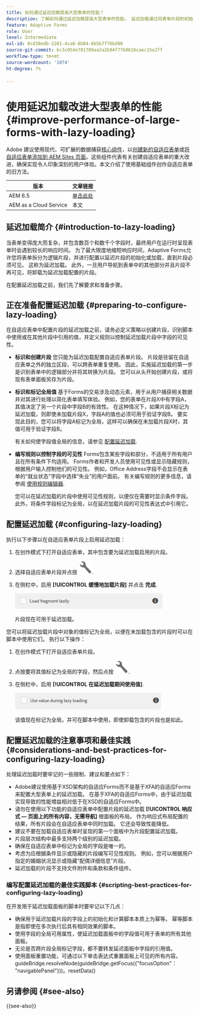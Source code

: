 ```yaml
---
title: 如何通过延迟加载提高大型表单的性能？
description: 了解如何通过延迟加载提高大型表单的性能。 延迟加载通过将表单片段的初始化和加载推迟到它们可见之前，显着提高了大型复杂自适应Forms的性能。
feature: Adaptive Forms
role: User
level: Intermediate
exl-id: 0cd38edb-2201-4ca6-8b84-6b5b7f76bd90
source-git-commit: bc3c054e781789aa2a2b94f77b0616caec15e2ff
workflow-type: tm+mt
source-wordcount: '1074'
ht-degree: 7%

---
```


# 使用延迟加载改进大型表单的性能{#improve-performance-of-large-forms-with-lazy-loading}

<span class="preview">Adobe 建议使用现代、可扩展的数据捕获[核心组件](https://experienceleague.adobe.com/docs/experience-manager-core-components/using/adaptive-forms/introduction.html)，以[创建新的自适应表单](/help/forms/creating-adaptive-form-core-components.md)或[将自适应表单添加到 AEM Sites 页面](/help/forms/create-or-add-an-adaptive-form-to-aem-sites-page.md)。这些组件代表有关创建自适应表单的重大改进，确保实现令人印象深刻的用户体验。本文介绍了使用基础组件创作自适应表单的旧方法。</span>

| 版本 | 文章链接 |
| -------- | ---------------------------- |
| AEM 6.5 | [单击此处](https://experienceleague.adobe.com/docs/experience-manager-65/forms/adaptive-forms-advanced-authoring/lazy-loading-adaptive-forms.html) |
| AEM as a Cloud Service | 本文 |


## 延迟加载简介 {#introduction-to-lazy-loading}

当表单变得庞大而复杂，并包含数百个和数千个字段时，最终用户在运行时呈现表单时会遇到较长的响应时间。 为了最大限度地缩短响应时间，Adaptive Forms允许您将表单拆分为逻辑片段，并进行配置以延迟片段的初始化或加载，直到片段必须可见。 这称为延迟加载。 此外，一旦用户导航到表单中的其他部分并且片段不再可见，将卸载为延迟加载配置的片段。

在配置延迟加载之前，我们先了解要求和准备步骤。

## 正在准备配置延迟加载 {#preparing-to-configure-lazy-loading}

在自适应表单中配置片段的延迟加载之前，请务必定义策略以创建片段，识别脚本中使用或在其他片段中引用的值，并定义规则以控制延迟加载片段中字段的可见性。

* **标识和创建片段**
您只能为延迟加载配置自适应表单片段。 片段是驻留在自适应表单之外的独立区段，可以跨表单重复使用。 因此，实施延迟加载的第一步是识别表单中的逻辑部分并将其转换为片段。 您可以从头开始创建片段，或将现有表单面板另存为片段。

  <!--For more information about creating fragments, see [Adaptive Form Fragments](adaptive-form-fragments.md).-->

* **标识和标记全局值**
基于Forms的交易涉及动态元素，用于从用户捕获相关数据并对其进行处理以简化表单填写体验。 例如，您的表单在片段X中有字段A，其值决定了另一个片段中字段B的有效性。 在这种情况下，如果片段X标记为延迟加载，则即使未加载片段X，字段A的值也必须可用于验证字段B。 要实现此目的，您可以将字段A标记为全局，这样可以确保在未加载片段X时，其值可用于验证字段B。

  有关如何使字段值全局的信息，请参见 [配置延迟加载](lazy-loading-adaptive-forms.md#p-configuring-lazy-loading-p).

* **编写规则以控制字段的可见性**
Forms包含某些字段和部分，不适用于所有用户且在所有条件下均适用。 Forms作者和开发人员使用可见性或显示隐藏规则，根据用户输入控制他们的可见性。 例如，Office Address字段不会显示在表单的“就业状态”字段中选择“失业”的用户面前。 有关编写规则的更多信息，请参阅 [使用规则编辑器](rule-editor.md).

  您可以在延迟加载的片段中使用可见性规则，以便仅在需要时显示条件字段。 此外，将条件字段标记为全局，以在延迟加载片段的可见性表达式中引用它。

## 配置延迟加载 {#configuring-lazy-loading}

执行以下步骤以在自适应表单片段上启用延迟加载：

1. 在创作模式下打开自适应表单，其中包含要为延迟加载启用的片段。
1. 选择自适应表单片段并点按 ![配置](assets/configure-icon.svg).
1. 在侧栏中，启用 **[!UICONTROL 缓慢地加载片段]** 并点击 **完成**.

   ![为自适应表单片段启用延迟加载](assets/lazy-loading-fragment.png)

   片段现在可用于延迟加载。

您可以将延迟加载片段中对象的值标记为全局，以便在未加载包含的片段时可以在脚本中使用它们。 执行以下操作：

1. 在创作模式下打开自适应表单片段。
1. 点按要将其值标记为全局的字段，然后点按 ![配置](assets/configure-icon.svg).
1. 在侧栏中，启用 **[!UICONTROL 在延迟加载期间使用值]**.

   ![侧栏中的延迟加载字段](assets/enable-lazy-loading.png)

   该值现在标记为全局，并可在脚本中使用，即使卸载包含的片段也是如此。

## 配置延迟加载的注意事项和最佳实践 {#considerations-and-best-practices-for-configuring-lazy-loading}

处理延迟加载时要牢记的一些限制、建议和要点如下：

* Adobe建议使用基于XSD架构的自适应Forms而不是基于XFA的自适应Forms来配置大型表单上的延迟加载。 在基于XFA的自适应Forms中，由于延迟加载实现导致的性能增益相对低于在XSD的自适应Forms中。
* 请勿在使用以下功能的自适应表单中配置片段的延迟加载 **[!UICONTROL 响应式 — 页面上的所有内容，无需导航]** 根面板的布局。 作为响应式布局配置的结果，所有片段会在自适应表单中同时加载。 它还会导致性能降低。
* 建议不要在加载自适应表单时呈现的第一个面板中为片段配置延迟加载。
* 片段层次结构中最多支持两个级别的延迟加载。
* 确保在自适应表单中标记为全局的字段是唯一的。
* 考虑为应根据条件显示或隐藏的片段编写可见性规则。 例如，您可以根据用户指定的婚姻状况显示或隐藏“配偶详细信息”片段。
* 延迟加载的片段不支持文件附件和条款和条件组件。

### 编写配置延迟加载的最佳实践脚本 {#scripting-best-practices-for-configuring-lazy-loading}

在开发用于延迟加载面板的脚本时要牢记以下几点：

* 确保用于延迟加载片段的字段上的初始化和计算脚本本质上为幂等。 幂等脚本是指即使在多次执行后具有相同效果的脚本。
* 使用字段的全局可用属性，使延迟加载面板中的字段值可用于表单的所有其他面板。
* 无论是否跨片段全局标记字段，都不要转发延迟面板中字段的引用值。
* 使用面板重置功能，可通过以下单击表达式重置面板上可见的所有内容。\
  guideBridge.resolveNode(guideBridge.getFocus({&quot;focusOption&quot;： &quot;navigablePanel&quot;}))。resetData()


## 另请参阅 {#see-also}

{{see-also}}